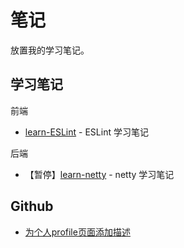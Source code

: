 # 笔记

放置我的学习笔记。

## 学习笔记

前端

- [learn-ESLint](./docs/ESLint/ESLint%20%E5%AD%A6%E4%B9%A0%E7%AC%94%E8%AE%B0.md) - ESLint 学习笔记

后端

- 【暂停】[learn-netty](https://github.com/LawssssCat/learn-netty) - netty 学习笔记

## Github

- [为个人profile页面添加描述](./docs/Github/github_profile.md)
